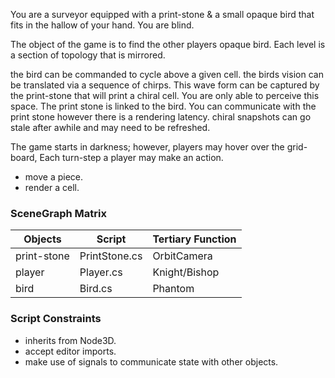 You are a surveyor equipped with a print-stone & a small opaque bird that fits in the hallow of your hand. You are blind.

The object of the game is to find the other players opaque bird. Each level is a section of topology that is mirrored.

the bird can be commanded to cycle above a given cell. the birds vision can be translated via a sequence of chirps. This wave form can be captured by the print-stone that will print a chiral cell. You are only able to perceive this space. The print stone is linked to the bird. You can communicate with the print stone however there is a rendering latency. chiral snapshots can go stale after awhile and may need to be refreshed. 

The game starts in darkness; however, players may hover over the grid-board, Each turn-step a player may make an action.
- move a piece.
- render a cell.

### SceneGraph Matrix
| **Objects** | **Script** | **Tertiary Function** |
| --- | --- | --- |
| print-stone | PrintStone.cs | OrbitCamera |
| player | Player.cs | Knight/Bishop |
| bird | Bird.cs | Phantom |

### Script Constraints
- inherits from Node3D.
- accept editor imports.
- make use of signals to communicate state with other objects.

  



